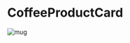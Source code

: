 # CoffeeProductCard
![mug](https://user-images.githubusercontent.com/106863786/230674637-af520e46-6c4a-4dc2-ad7f-d94eac821cf0.jpg)
